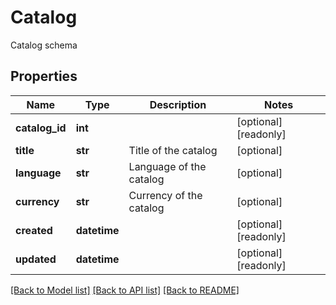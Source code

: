 # Catalog

Catalog schema
## Properties
Name | Type | Description | Notes
------------ | ------------- | ------------- | -------------
**catalog_id** | **int** |  | [optional] [readonly] 
**title** | **str** | Title of the catalog | [optional] 
**language** | **str** | Language of the catalog | [optional] 
**currency** | **str** | Currency of the catalog | [optional] 
**created** | **datetime** |  | [optional] [readonly] 
**updated** | **datetime** |  | [optional] [readonly] 

[[Back to Model list]](../README.md#documentation-for-models) [[Back to API list]](../README.md#documentation-for-api-endpoints) [[Back to README]](../README.md)


